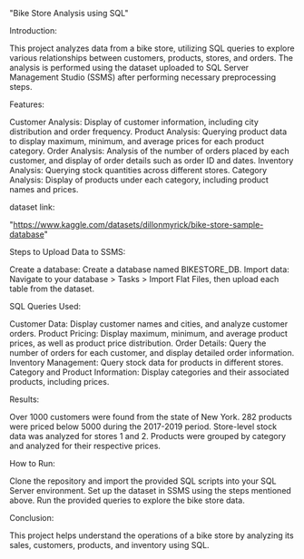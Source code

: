 "Bike Store Analysis using SQL"

Introduction:

This project analyzes data from a bike store, utilizing SQL queries to explore various relationships between customers, products, stores, and orders. The analysis is performed using the dataset uploaded to SQL Server Management Studio (SSMS) after performing necessary preprocessing steps.

Features:

Customer Analysis: Display of customer information, including city distribution and order frequency.
Product Analysis: Querying product data to display maximum, minimum, and average prices for each product category.
Order Analysis: Analysis of the number of orders placed by each customer, and display of order details such as order ID and dates.
Inventory Analysis: Querying stock quantities across different stores.
Category Analysis: Display of products under each category, including product names and prices.

dataset link:

"https://www.kaggle.com/datasets/dillonmyrick/bike-store-sample-database"

Steps to Upload Data to SSMS:

Create a database: Create a database named BIKESTORE_DB.
Import data: Navigate to your database > Tasks > Import Flat Files, then upload each table from the dataset.

SQL Queries Used:

Customer Data: Display customer names and cities, and analyze customer orders.
Product Pricing: Display maximum, minimum, and average product prices, as well as product price distribution.
Order Details: Query the number of orders for each customer, and display detailed order information.
Inventory Management: Query stock data for products in different stores.
Category and Product Information: Display categories and their associated products, including prices.

Results:

Over 1000 customers were found from the state of New York.
282 products were priced below 5000 during the 2017-2019 period.
Store-level stock data was analyzed for stores 1 and 2.
Products were grouped by category and analyzed for their respective prices.

How to Run:

Clone the repository and import the provided SQL scripts into your SQL Server environment.
Set up the dataset in SSMS using the steps mentioned above.
Run the provided queries to explore the bike store data.

Conclusion:

This project helps understand the operations of a bike store by analyzing its sales, customers, products, and inventory using SQL.
